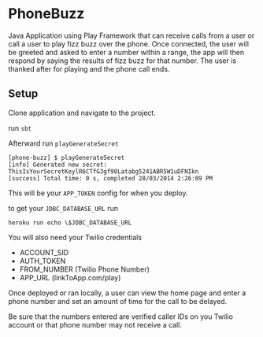 # PhoneBuzz

Java Application using Play Framework that can receive calls from a user or call a user to play fizz buzz over the phone.  Once connected, the user will be greeted and asked to enter a number within a range, the app will then respond by saying the results of fizz buzz for that number.  The user is thanked after for playing and the phone call ends.

## Setup

Clone application and navigate to the project.

run `sbt`

Afterward run `playGenerateSecret`

    [phone-buzz] $ playGenerateSecret
    [info] Generated new secret: ThisIsYourSecretKeylR6CTfG3gf90Latabg5241ABR5W1uDFNIkn
    [success] Total time: 0 s, completed 28/03/2014 2:26:09 PM
    
This will be your `APP_TOKEN` config for when you deploy.

to get your `JDBC_DATABASE_URL` run

    heroku run echo \$JDBC_DATABASE_URL

You will also need your Twilio credentials

- ACCOUNT_SID 
- AUTH_TOKEN
- FROM_NUMBER (Twilio Phone Number)
- APP_URL (linkToApp.com/play)

Once deployed or ran locally, a user can view the home page and enter a phone number and set an amount of time for the call to be delayed.

Be sure that the numbers entered are verified caller IDs on you Twilio account or that phone number may not receive a call.
